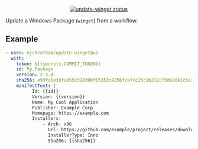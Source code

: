 <p align="center">
  <a href="https://github.com/mjcheetham/update-winget/actions"><img alt="update-winget status" src="https://github.com/mjcheetham/update-winget/workflows/build-test/badge.svg"></a>
</p>

Update a Windows Package (`winget`) from a workflow.

## Example

```yaml
- uses: mjcheetham/update-winget@v1
  with:
    token: ${{secrets.COMMIT_TOKEN}}
    id: My.Package
    version: 2.3.4
    sha256: e99fa5e39fa055c318300f65353c8256fca7cc25c16212c73da2081c5a3637f7
    manifestText: |
          Id: {{id}}
          Version: {{version}}
          Name: My Cool Application
          Publisher: Example Corp
          Homepage: https://example.com
          Installers:
              - Arch: x86
                Url: https://github.com/example/project/releases/download/v{{version}}/install-win-{{version}}.exe
                InstallerType: Inno
                Sha256: {{sha256}}
```

